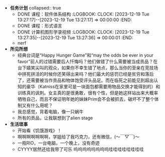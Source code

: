 - **任务计划**
  collapsed:: true
	- DONE 课程：软件体系结构
	  :LOGBOOK:
	  CLOCK: [2023-12-19 Tue 13:27:17]--[2023-12-19 Tue 13:27:17] =>  00:00:00
	  :END:
	- DONE 课程：形式语言
	- DONE 计算机图形学录视频
	  :LOGBOOK:
	  CLOCK: [2023-12-19 Tue 13:27:35]--[2023-12-19 Tue 13:27:36] =>  00:00:01
	  :END:
	- nerf
- **所见所想**
	- 经典台词是“Happy Hunger Game”和“may the odds be ever in your favor”前人的过错需要后人忏悔吗？他们做错了什么需要被当成贡品？在台下嬉笑尖叫的观众，如果你不幸生错了地点，那么当你的至亲在竞技场中拼死拼活的时候你还笑得出来吗？他们最大的惩罚已经是贫穷和落后了，还需要被当作贡品和物体饱受评头品足。而在临死之前能见到超出认知的豪华（Katniss在家里可是一块面包都需要用物品交换才能得到的）和训练真的讽刺。女主真的是很勇敢，很有个性，但是她这样站出来大概率牺牲自己，而且不保证明年她的妹妹Prim会不会被抓去，破坏不了整个体制又有什么用呢？
	- 我总感觉，背着电脑，像一只蜗牛
	- 所有的贡品，让我联想到了alien stage
- **生活琐事**
	- 开始看《饥饿游戏》！
	- 啊啊啊啊啊啊啊，学姐给了我巧克力，还有微信，(～￣▽￣)～
	- 一瓶RIO，一台电脑，一个晚上，没有奇迹
	- CYYYY居然还给我带了可乐 呜呜呜呜呜呜呜呜哇哇哇哇哇哇哇哇
